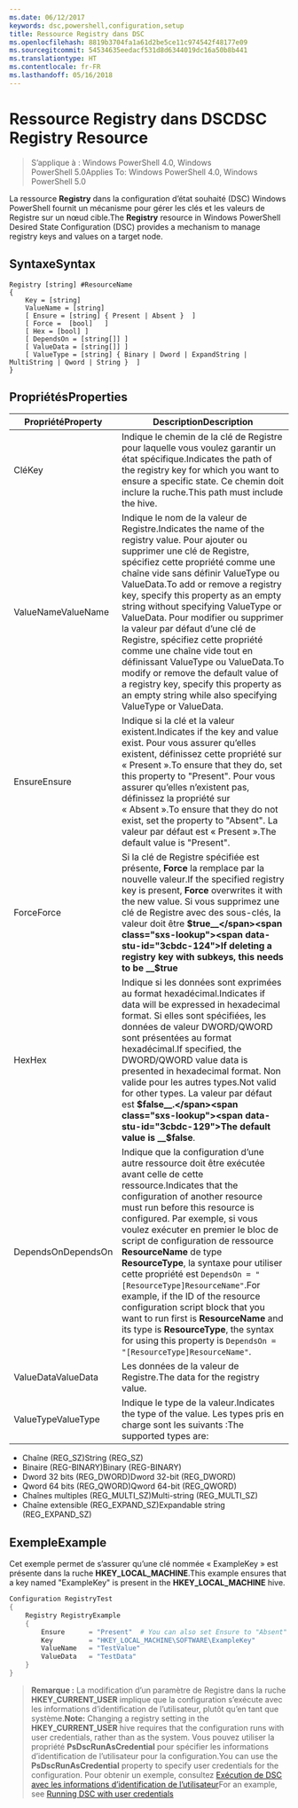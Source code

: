 ```yaml
---
ms.date: 06/12/2017
keywords: dsc,powershell,configuration,setup
title: Ressource Registry dans DSC
ms.openlocfilehash: 8819b3704fa1a61d2be5ce11c974542f48177e09
ms.sourcegitcommit: 54534635eedacf531d8d6344019dc16a50b8b441
ms.translationtype: HT
ms.contentlocale: fr-FR
ms.lasthandoff: 05/16/2018
---
```

# <a name="dsc-registry-resource"></a><span data-ttu-id="3cbdc-103">Ressource Registry dans DSC</span><span class="sxs-lookup"><span data-stu-id="3cbdc-103">DSC Registry Resource</span></span>

> <span data-ttu-id="3cbdc-104">S’applique à : Windows PowerShell 4.0, Windows PowerShell 5.0</span><span class="sxs-lookup"><span data-stu-id="3cbdc-104">Applies To: Windows PowerShell 4.0, Windows PowerShell 5.0</span></span>

<span data-ttu-id="3cbdc-105">La ressource **Registry** dans la configuration d’état souhaité (DSC) Windows PowerShell fournit un mécanisme pour gérer les clés et les valeurs de Registre sur un nœud cible.</span><span class="sxs-lookup"><span data-stu-id="3cbdc-105">The **Registry** resource in Windows PowerShell Desired State Configuration (DSC) provides a mechanism to manage registry keys and values on a target node.</span></span>

## <a name="syntax"></a><span data-ttu-id="3cbdc-106">Syntaxe</span><span class="sxs-lookup"><span data-stu-id="3cbdc-106">Syntax</span></span>

```
Registry [string] #ResourceName
{
    Key = [string]
    ValueName = [string]
    [ Ensure = [string] { Present | Absent }  ]
    [ Force =  [bool]   ]
    [ Hex = [bool] ]
    [ DependsOn = [string[]] ]
    [ ValueData = [string[]] ]
    [ ValueType = [string] { Binary | Dword | ExpandString | MultiString | Qword | String }  ]
}
```

## <a name="properties"></a><span data-ttu-id="3cbdc-107">Propriétés</span><span class="sxs-lookup"><span data-stu-id="3cbdc-107">Properties</span></span>
|  <span data-ttu-id="3cbdc-108">Propriété</span><span class="sxs-lookup"><span data-stu-id="3cbdc-108">Property</span></span>  |  <span data-ttu-id="3cbdc-109">Description</span><span class="sxs-lookup"><span data-stu-id="3cbdc-109">Description</span></span>   |
|---|---|
| <span data-ttu-id="3cbdc-110">Clé</span><span class="sxs-lookup"><span data-stu-id="3cbdc-110">Key</span></span>| <span data-ttu-id="3cbdc-111">Indique le chemin de la clé de Registre pour laquelle vous voulez garantir un état spécifique.</span><span class="sxs-lookup"><span data-stu-id="3cbdc-111">Indicates the path of the registry key for which you want to ensure a specific state.</span></span> <span data-ttu-id="3cbdc-112">Ce chemin doit inclure la ruche.</span><span class="sxs-lookup"><span data-stu-id="3cbdc-112">This path must include the hive.</span></span>|
| <span data-ttu-id="3cbdc-113">ValueName</span><span class="sxs-lookup"><span data-stu-id="3cbdc-113">ValueName</span></span>| <span data-ttu-id="3cbdc-114">Indique le nom de la valeur de Registre.</span><span class="sxs-lookup"><span data-stu-id="3cbdc-114">Indicates the name of the registry value.</span></span> <span data-ttu-id="3cbdc-115">Pour ajouter ou supprimer une clé de Registre, spécifiez cette propriété comme une chaîne vide sans définir ValueType ou ValueData.</span><span class="sxs-lookup"><span data-stu-id="3cbdc-115">To add or remove a registry key, specify this property as an empty string without specifying ValueType or ValueData.</span></span> <span data-ttu-id="3cbdc-116">Pour modifier ou supprimer la valeur par défaut d’une clé de Registre, spécifiez cette propriété comme une chaîne vide tout en définissant ValueType ou ValueData.</span><span class="sxs-lookup"><span data-stu-id="3cbdc-116">To modify or remove the default value of a registry key, specify this property as an empty string while also specifying ValueType or ValueData.</span></span>|
| <span data-ttu-id="3cbdc-117">Ensure</span><span class="sxs-lookup"><span data-stu-id="3cbdc-117">Ensure</span></span>| <span data-ttu-id="3cbdc-118">Indique si la clé et la valeur existent.</span><span class="sxs-lookup"><span data-stu-id="3cbdc-118">Indicates if the key and value exist.</span></span> <span data-ttu-id="3cbdc-119">Pour vous assurer qu’elles existent, définissez cette propriété sur « Present ».</span><span class="sxs-lookup"><span data-stu-id="3cbdc-119">To ensure that they do, set this property to "Present".</span></span> <span data-ttu-id="3cbdc-120">Pour vous assurer qu’elles n’existent pas, définissez la propriété sur « Absent ».</span><span class="sxs-lookup"><span data-stu-id="3cbdc-120">To ensure that they do not exist, set the property to "Absent".</span></span> <span data-ttu-id="3cbdc-121">La valeur par défaut est « Present ».</span><span class="sxs-lookup"><span data-stu-id="3cbdc-121">The default value is "Present".</span></span>|
| <span data-ttu-id="3cbdc-122">Force</span><span class="sxs-lookup"><span data-stu-id="3cbdc-122">Force</span></span>| <span data-ttu-id="3cbdc-123">Si la clé de Registre spécifiée est présente, __Force__ la remplace par la nouvelle valeur.</span><span class="sxs-lookup"><span data-stu-id="3cbdc-123">If the specified registry key is present, __Force__ overwrites it with the new value.</span></span> <span data-ttu-id="3cbdc-124">Si vous supprimez une clé de Registre avec des sous-clés, la valeur doit être __$true__</span><span class="sxs-lookup"><span data-stu-id="3cbdc-124">If deleting a registry key with subkeys, this needs to be __$true__</span></span>|
| <span data-ttu-id="3cbdc-125">Hex</span><span class="sxs-lookup"><span data-stu-id="3cbdc-125">Hex</span></span>| <span data-ttu-id="3cbdc-126">Indique si les données sont exprimées au format hexadécimal.</span><span class="sxs-lookup"><span data-stu-id="3cbdc-126">Indicates if data will be expressed in hexadecimal format.</span></span> <span data-ttu-id="3cbdc-127">Si elles sont spécifiées, les données de valeur DWORD/QWORD sont présentées au format hexadécimal.</span><span class="sxs-lookup"><span data-stu-id="3cbdc-127">If specified, the DWORD/QWORD value data is presented in hexadecimal format.</span></span> <span data-ttu-id="3cbdc-128">Non valide pour les autres types.</span><span class="sxs-lookup"><span data-stu-id="3cbdc-128">Not valid for other types.</span></span> <span data-ttu-id="3cbdc-129">La valeur par défaut est __$false__.</span><span class="sxs-lookup"><span data-stu-id="3cbdc-129">The default value is __$false__.</span></span>|
| <span data-ttu-id="3cbdc-130">DependsOn</span><span class="sxs-lookup"><span data-stu-id="3cbdc-130">DependsOn</span></span>| <span data-ttu-id="3cbdc-131">Indique que la configuration d’une autre ressource doit être exécutée avant celle de cette ressource.</span><span class="sxs-lookup"><span data-stu-id="3cbdc-131">Indicates that the configuration of another resource must run before this resource is configured.</span></span> <span data-ttu-id="3cbdc-132">Par exemple, si vous voulez exécuter en premier le bloc de script de configuration de ressource __ResourceName__ de type __ResourceType__, la syntaxe pour utiliser cette propriété est `DependsOn = "[ResourceType]ResourceName"`.</span><span class="sxs-lookup"><span data-stu-id="3cbdc-132">For example, if the ID of the resource configuration script block that you want to run first is __ResourceName__ and its type is __ResourceType__, the syntax for using this property is `DependsOn = "[ResourceType]ResourceName"`.</span></span>|
| <span data-ttu-id="3cbdc-133">ValueData</span><span class="sxs-lookup"><span data-stu-id="3cbdc-133">ValueData</span></span>| <span data-ttu-id="3cbdc-134">Les données de la valeur de Registre.</span><span class="sxs-lookup"><span data-stu-id="3cbdc-134">The data for the registry value.</span></span>|
| <span data-ttu-id="3cbdc-135">ValueType</span><span class="sxs-lookup"><span data-stu-id="3cbdc-135">ValueType</span></span>| <span data-ttu-id="3cbdc-136">Indique le type de la valeur.</span><span class="sxs-lookup"><span data-stu-id="3cbdc-136">Indicates the type of the value.</span></span> <span data-ttu-id="3cbdc-137">Les types pris en charge sont les suivants :</span><span class="sxs-lookup"><span data-stu-id="3cbdc-137">The supported types are:</span></span>
<ul><li><span data-ttu-id="3cbdc-138">Chaîne (REG_SZ)</span><span class="sxs-lookup"><span data-stu-id="3cbdc-138">String (REG_SZ)</span></span></li>


<li><span data-ttu-id="3cbdc-139">Binaire (REG-BINARY)</span><span class="sxs-lookup"><span data-stu-id="3cbdc-139">Binary (REG-BINARY)</span></span></li>


<li><span data-ttu-id="3cbdc-140">Dword 32 bits (REG_DWORD)</span><span class="sxs-lookup"><span data-stu-id="3cbdc-140">Dword 32-bit (REG_DWORD)</span></span></li>


<li><span data-ttu-id="3cbdc-141">Qword 64 bits (REG_QWORD)</span><span class="sxs-lookup"><span data-stu-id="3cbdc-141">Qword 64-bit (REG_QWORD)</span></span></li>


<li><span data-ttu-id="3cbdc-142">Chaînes multiples (REG_MULTI_SZ)</span><span class="sxs-lookup"><span data-stu-id="3cbdc-142">Multi-string (REG_MULTI_SZ)</span></span></li>


<li><span data-ttu-id="3cbdc-143">Chaîne extensible (REG_EXPAND_SZ)</span><span class="sxs-lookup"><span data-stu-id="3cbdc-143">Expandable string (REG_EXPAND_SZ)</span></span></li></ul>

## <a name="example"></a><span data-ttu-id="3cbdc-144">Exemple</span><span class="sxs-lookup"><span data-stu-id="3cbdc-144">Example</span></span>
<span data-ttu-id="3cbdc-145">Cet exemple permet de s’assurer qu’une clé nommée « ExampleKey » est présente dans la ruche **HKEY\_LOCAL\_MACHINE**.</span><span class="sxs-lookup"><span data-stu-id="3cbdc-145">This example ensures that a key named "ExampleKey" is present in the **HKEY\_LOCAL\_MACHINE** hive.</span></span>
```powershell
Configuration RegistryTest
{
    Registry RegistryExample
    {
        Ensure      = "Present"  # You can also set Ensure to "Absent"
        Key         = "HKEY_LOCAL_MACHINE\SOFTWARE\ExampleKey"
        ValueName   = "TestValue"
        ValueData   = "TestData"
    }
}
```

><span data-ttu-id="3cbdc-146">**Remarque :** La modification d’un paramètre de Registre dans la ruche **HKEY\_CURRENT\_USER** implique que la configuration s’exécute avec les informations d’identification de l’utilisateur, plutôt qu’en tant que système.</span><span class="sxs-lookup"><span data-stu-id="3cbdc-146">**Note:** Changing a registry setting in the **HKEY\_CURRENT\_USER** hive requires that the configuration runs with user credentials, rather than as the system.</span></span>
><span data-ttu-id="3cbdc-147">Vous pouvez utiliser la propriété **PsDscRunAsCredential** pour spécifier les informations d’identification de l’utilisateur pour la configuration.</span><span class="sxs-lookup"><span data-stu-id="3cbdc-147">You can use the **PsDscRunAsCredential** property to specify user credentials for the configuration.</span></span> <span data-ttu-id="3cbdc-148">Pour obtenir un exemple, consultez [Exécution de DSC avec les informations d’identification de l’utilisateur](runAsUser.md)</span><span class="sxs-lookup"><span data-stu-id="3cbdc-148">For an example, see [Running DSC with user credentials](runAsUser.md)</span></span>
